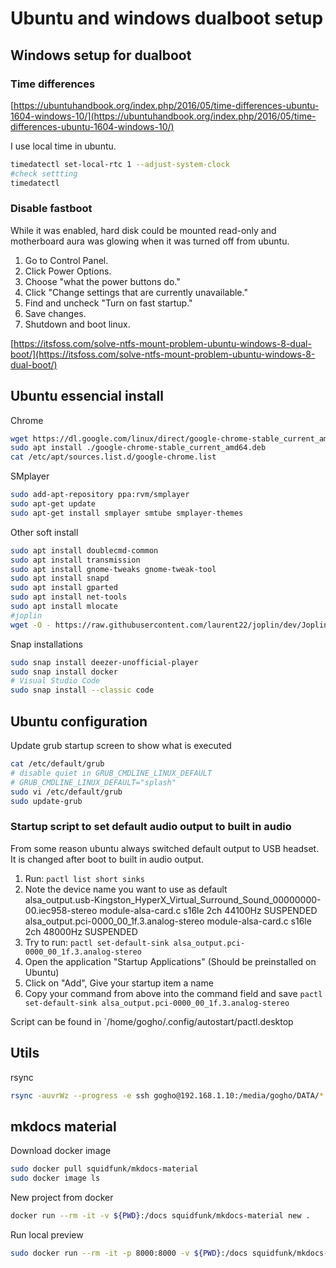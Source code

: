 # Ubuntu and windows dualboot setup

## Windows setup for dualboot

### Time differences
[https://ubuntuhandbook.org/index.php/2016/05/time-differences-ubuntu-1604-windows-10/](https://ubuntuhandbook.org/index.php/2016/05/time-differences-ubuntu-1604-windows-10/)

I use local time in ubuntu.

```bash
timedatectl set-local-rtc 1 --adjust-system-clock
#check settting
timedatectl
```
### Disable fastboot

While it was enabled, hard disk could be mounted read-only and motherboard aura was glowing when it was turned off from ubuntu.

1. Go to Control Panel.
2. Click Power Options.
3. Choose "what the power buttons do."
4. Click "Change settings that are currently unavailable."
5. Find and uncheck "Turn on fast startup."
6. Save changes.
7. Shutdown and boot linux.

[https://itsfoss.com/solve-ntfs-mount-problem-ubuntu-windows-8-dual-boot/](https://itsfoss.com/solve-ntfs-mount-problem-ubuntu-windows-8-dual-boot/)

## Ubuntu essencial install

Chrome  

```bash
wget https://dl.google.com/linux/direct/google-chrome-stable_current_amd64.deb
sudo apt install ./google-chrome-stable_current_amd64.deb
cat /etc/apt/sources.list.d/google-chrome.list
```

SMplayer

```bash
sudo add-apt-repository ppa:rvm/smplayer
sudo apt-get update
sudo apt-get install smplayer smtube smplayer-themes
```

Other soft install

```bash
sudo apt install doublecmd-common 
sudo apt install transmission
sudo apt install gnome-tweaks gnome-tweak-tool 
sudo apt install snapd
sudo apt install gparted
sudo apt install net-tools
sudo apt install mlocate
#joplin
wget -O - https://raw.githubusercontent.com/laurent22/joplin/dev/Joplin_install_and_update.sh | bash
```

Snap installations

```bash
sudo snap install deezer-unofficial-player
sudo snap install docker
# Visual Studio Code
sudo snap install --classic code
```

## Ubuntu configuration

Update grub startup screen to show what is executed

```bash
cat /etc/default/grub
# disable quiet in GRUB_CMDLINE_LINUX_DEFAULT
# GRUB_CMDLINE_LINUX_DEFAULT="splash"
sudo vi /etc/default/grub
sudo update-grub
```

### Startup script to set default audio output to built in audio

From some reason ubuntu always switched default output to USB headset. It is changed after boot to built in audio output.

1. Run: `pactl list short sinks`
2. Note the device name you want to use as default  
alsa_output.usb-Kingston_HyperX_Virtual_Surround_Sound_00000000-00.iec958-stereo	module-alsa-card.c	s16le 2ch 44100Hz	SUSPENDED  
alsa_output.pci-0000_00_1f.3.analog-stereo	module-alsa-card.c	s16le 2ch 48000Hz	SUSPENDED  
3. Try to run: `pactl set-default-sink alsa_output.pci-0000_00_1f.3.analog-stereo`
4. Open the application "Startup Applications" (Should be preinstalled on Ubuntu)
5. Click on "Add", Give your startup item a name 
6. Copy your command from above into the command field and save
`pactl set-default-sink alsa_output.pci-0000_00_1f.3.analog-stereo`

Script can be found in `/home/gogho/.config/autostart/pactl.desktop

## Utils

rsync

```bash
rsync -auvrWz --progress -e ssh gogho@192.168.1.10:/media/gogho/DATA/* .
```

## mkdocs material

Download docker image

```bash
sudo docker pull squidfunk/mkdocs-material  
sudo docker image ls  
```


New project from docker

```bash
docker run --rm -it -v ${PWD}:/docs squidfunk/mkdocs-material new .
```

Run local preview

```bash
sudo docker run --rm -it -p 8000:8000 -v ${PWD}:/docs squidfunk/mkdocs-material
```

